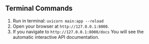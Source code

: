 ## Terminal Commands

1. Run in terminal: ```uvicorn main:app --reload```
2. Open your browser at `http://127.0.0.1:8000`.
3. If you navigate to `http://127.0.0.1:8000/docs` You will see the automatic interactive API documentation.
